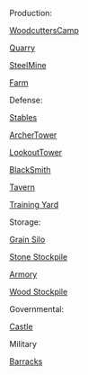 Production:

[WoodcuttersCamp](https://sketchfab.com/3d-models/medieval-house-1bea14d1a8a34b0b86a5374f256b47bf)

[Quarry]()

[SteelMine]()

[Farm](https://sketchfab.com/3d-models/windmill-game-ready-6a006afce57a447baa60c7a6791f0086)

Defense:

[Stables]()

[ArcherTower](https://sketchfab.com/3d-models/viking-watch-tower-5cd42c3ef75748e0b57f25247f073d53)

[LookoutTower](https://sketchfab.com/3d-models/medieval-guard-tower-02-158d1ebb0f9449e4954f95ca7902936d)

[BlackSmith](https://sketchfab.com/3d-models/medieval-blacksmith-2e4f2725963644c685419dea1e4430df)

[Tavern](https://sketchfab.com/3d-models/medieval-tavern-03f758757c3e448d81f50831b8533c98)

[Training Yard]()

Storage:

[Grain Silo](https://sketchfab.com/3d-models/medieval-tower-6c821f2aae3b4e8db5d94c6f48fb568b)

[Stone Stockpile](https://sketchfab.com/3d-models/medieval-merchans-shop-9ad1aaf6f86247ca90950dfa8af090e8)

[Armory](https://sketchfab.com/3d-models/medieval-house-low-poly-for-gamedev-07b3c4f707eb4f419170563ede3557e4)

[Wood Stockpile]()

Governmental:

[Castle]()

Military

[Barracks]()


